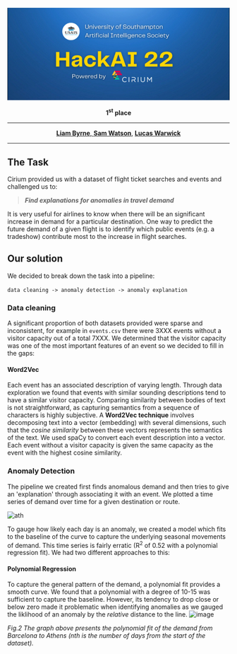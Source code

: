 <p align="center">
  <img src="./images/banner.png">
</p>

<p align="center">
  <b>1<sup>st</sup> place</b>
</p>

---

<p align="center">
  <a href="https://github.com/liamhbyrne"><b>Liam Byrne</b>, <a href="https://github.com/samwatsonn"><b>Sam Watson</b></a>, <a href="https://github.com/lucaswarwick02"><b>Lucas Warwick</b></a>
</p>

---

## The Task
Cirium provided us with a dataset of flight ticket searches and events and challenged us to:
  
>**_Find explanations for anomalies in travel demand_** 


It is very useful for airlines to know when there will be an significant increase in demand for a particular destination. One way to predict the future demand of a given flight is to identify which public events (e.g. a tradeshow) contribute most to the increase in flight searches.
  
## Our solution
We decided to break down the task into a pipeline:

`data cleaning -> anomaly detection -> anomaly explanation`
### Data cleaning
A significant proportion of both datasets provided were sparse and inconsistent, for example in `events.csv` there were 3XXX events without a visitor capacity out of a total 7XXX. 
We determined that the visitor capacity was one of the most important features of an event so we decided to fill in the gaps:
#### Word2Vec
Each event has an associated description of varying length. Through data exploration we found that events with similar sounding descriptions tend to have a similar visitor capacity. Comparing similarity between bodies of text is not straightforward, as capturing semantics from a sequence of characters is highly subjective. A **Word2Vec technique** involves decomposing text into a vector (embedding) with several dimensions, such that the _cosine similarity_ between these vectors represents the semantics of the text. We used spaCy to convert each event description into a vector. Each event without a visitor capacity is given the same capacity as the event with the highest cosine similarity.

### Anomaly Detection
The pipeline we created first finds anomalous demand and then tries to give an 'explanation' through associating it with an event. We plotted a time series of demand over time for a given destination or route. 
  
![ath](https://user-images.githubusercontent.com/47918966/155037630-1bd7d98b-872d-4a1c-8c40-250c501c7fc2.png)

To gauge how likely each day is an anomaly, we created a model which fits to the baseline of the curve to capture the underlying seasonal movements of demand. This time series is fairly erratic (R<sup>2</sup> of 0.52 with a polynomial regression fit). We had two different approaches to this:
#### Polynomial Regression
To capture the general pattern of the demand, a polynomial fit provides a smooth curve. We found that a polynomial with a degree of 10-15 was sufficient to capture the baseline. However, its tendency to drop close or below zero made it problematic when identifying anomalies as we gauged the liklihood of an anomaly by the _relative_ distance to the line.
![image](https://user-images.githubusercontent.com/47918966/155037269-8fd7f0c6-36e3-4bb3-984d-de43a1cd54ed.png) 
  
_Fig.2 The graph above presents the polynomial fit of the demand from Barcelona to Athens (nth is the number of days from the start of the dataset)._


